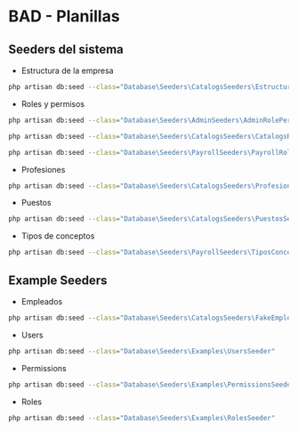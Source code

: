 # BAD - Planillas

## Seeders del sistema

- Estructura de la empresa

```bash
php artisan db:seed --class="Database\Seeders\CatalogsSeeders\EstructuraSeeder"
```

- Roles y permisos

```bash
php artisan db:seed --class="Database\Seeders\AdminSeeders\AdminRolePermissionsSeeder"

php artisan db:seed --class="Database\Seeders\CatalogsSeeders\CatalogsRolePermissionsSeeder"

php artisan db:seed --class="Database\Seeders\PayrollSeeders\PayrollRolePermissionsSeeder"
```

- Profesiones

```bash
php artisan db:seed --class="Database\Seeders\CatalogsSeeders\ProfesionesSeeder"
```

- Puestos

```bash
php artisan db:seed --class="Database\Seeders\CatalogsSeeders\PuestosSeeder"
```

- Tipos de conceptos

```bash
php artisan db:seed --class="Database\Seeders\PayrollSeeders\TiposConceptosSeeder"
```

## Example Seeders

- Empleados

```bash
php artisan db:seed --class="Database\Seeders\CatalogsSeeders\FakeEmpleadosSeeder"
```

- Users

```bash
php artisan db:seed --class="Database\Seeders\Examples\UsersSeeder"
```

- Permissions

```bash
php artisan db:seed --class="Database\Seeders\Examples\PermissionsSeeder"
```

- Roles

```bash
php artisan db:seed --class="Database\Seeders\Examples\RolesSeeder"
```
